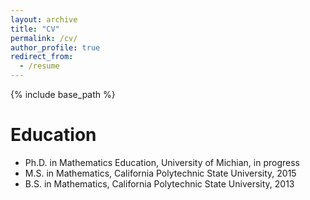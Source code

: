 ```yaml
---
layout: archive
title: "CV"
permalink: /cv/
author_profile: true
redirect_from:
  - /resume
---
```


{% include base_path %}

Education
======
* Ph.D. in Mathematics Education, University of Michian, in progress
* M.S. in Mathematics, California Polytechnic State University, 2015
* B.S. in Mathematics, California Polytechnic State University, 2013

